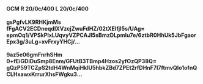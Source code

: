 #### GCM R 20/0c/400 L 20/0c/400
**gsPgfvLK9RHKjmMs**<br/>**fFgACV2ECDneqdIXVzcjZwuFdHZ/02tXElfjI5s/UAg=**<br/>**epmOq1/VPSkPIxLUqvyVZPCAJI5sBmzDLpmIu7e/6ztbR0HhUk5JbFgaorEpx3g/3uLg+xvFrxyYHCj/...**<br/><br/>
**9az5e06gmFnrhSHm**<br/>**0+fEiGDiDuSmp8Enm/GFUtB3TBmp4Hzos2yfOzQP38Q=**<br/>**gQzP59TCZpS2tdH4WnMqiHklU5hbkZBd7ZPEt2rfDHnF7I7ftmvQIo1ofnQCLHxawxKrrurXhsFWgku3...**